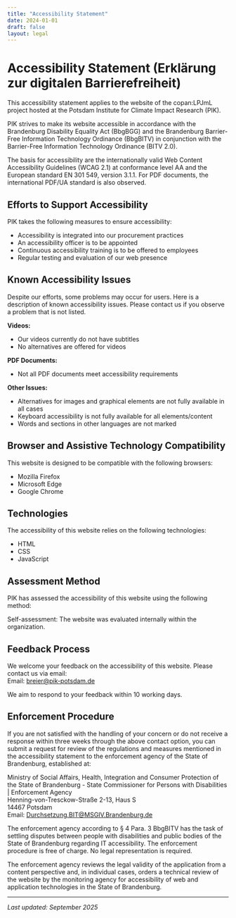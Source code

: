 ```yaml
---
title: "Accessibility Statement"
date: 2024-01-01
draft: false
layout: legal
---
```


# Accessibility Statement (Erklärung zur digitalen Barrierefreiheit)

This accessibility statement applies to the website of the copan:LPJmL project hosted at the Potsdam Institute for Climate Impact Research (PIK).

PIK strives to make its website accessible in accordance with the Brandenburg Disability Equality Act (BbgBGG) and the Brandenburg Barrier-Free Information Technology Ordinance (BbgBITV) in conjunction with the Barrier-Free Information Technology Ordinance (BITV 2.0).

The basis for accessibility are the internationally valid Web Content Accessibility Guidelines (WCAG 2.1) at conformance level AA and the European standard EN 301 549, version 3.1.1. For PDF documents, the international PDF/UA standard is also observed.

## Efforts to Support Accessibility

PIK takes the following measures to ensure accessibility:

* Accessibility is integrated into our procurement practices
* An accessibility officer is to be appointed
* Continuous accessibility training is to be offered to employees
* Regular testing and evaluation of our web presence

## Known Accessibility Issues

Despite our efforts, some problems may occur for users. Here is a description of known accessibility issues. Please contact us if you observe a problem that is not listed.

**Videos:**  
* Our videos currently do not have subtitles
* No alternatives are offered for videos

**PDF Documents:**  
* Not all PDF documents meet accessibility requirements

**Other Issues:**  
* Alternatives for images and graphical elements are not fully available in all cases
* Keyboard accessibility is not fully available for all elements/content
* Words and sections in other languages are not marked

## Browser and Assistive Technology Compatibility

This website is designed to be compatible with the following browsers:

* Mozilla Firefox
* Microsoft Edge
* Google Chrome

## Technologies

The accessibility of this website relies on the following technologies:

* HTML
* CSS
* JavaScript

## Assessment Method

PIK has assessed the accessibility of this website using the following method:

Self-assessment: The website was evaluated internally within the organization.

## Feedback Process

We welcome your feedback on the accessibility of this website. Please contact us via email:  
Email: [breier@pik-potsdam.de](mailto:breier@pik-potsdam.de)

We aim to respond to your feedback within 10 working days.

## Enforcement Procedure

If you are not satisfied with the handling of your concern or do not receive a response within three weeks through the above contact option, you can submit a request for review of the regulations and measures mentioned in the accessibility statement to the enforcement agency of the State of Brandenburg, established at:

Ministry of Social Affairs, Health, Integration and Consumer Protection of the State of Brandenburg - State Commissioner for Persons with Disabilities | Enforcement Agency  
Henning-von-Tresckow-Straße 2-13, Haus S  
14467 Potsdam  
Email: [Durchsetzung.BIT@MSGIV.Brandenburg.de](mailto:Durchsetzung.BIT@MSGIV.Brandenburg.de)

The enforcement agency according to § 4 Para. 3 BbgBITV has the task of settling disputes between people with disabilities and public bodies of the State of Brandenburg regarding IT accessibility. The enforcement procedure is free of charge. No legal representation is required.

The enforcement agency reviews the legal validity of the application from a content perspective and, in individual cases, orders a technical review of the website by the monitoring agency for accessibility of web and application technologies in the State of Brandenburg.

---

*Last updated: September 2025*